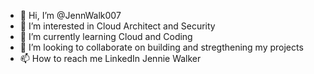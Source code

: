 - 👋 Hi, I’m @JennWalk007
- 👀 I’m interested in Cloud Architect and Security
- 🌱 I’m currently learning Cloud and Coding
- 💞️ I’m looking to collaborate on building and stregthening my projects
- 📫 How to reach me LinkedIn Jennie Walker

<!---
JennWalk007/JennWalk007 is a ✨ special ✨ repository because its `README.md` (this file) appears on your GitHub profile.
You can click the Preview link to take a look at your changes.
--->
